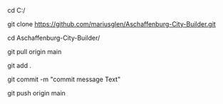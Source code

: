 cd C:/

git clone https://github.com/mariusglen/Aschaffenburg-City-Builder.git

cd Aschaffenburg-City-Builder/


git pull origin main


git add .

git commit -m "commit message Text"

git push origin main


